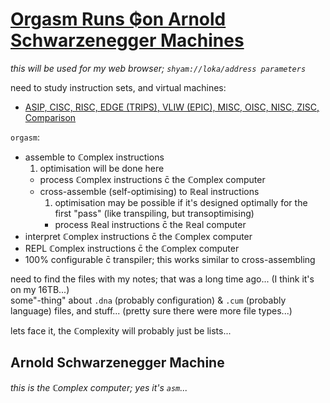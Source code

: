 # [Orgasm Runs ₲on Arnold Schwarzenegger Machines](http://forlackofabettercomic.com/?id=47)
*this will be used for my web browser; `shyam://loka/address parameters`*

need to study instruction sets, and virtual machines:
* [ASIP, CISC, RISC, EDGE (TRIPS), VLIW (EPIC), MISC, OISC, NISC, ZISC, Comparison](https://en.wikipedia.org/wiki/Template:CPU_technologies)

`orgasm`:
* assemble to ℂomplex instructions
  1. optimisation will be done here
  * process ℂomplex instructions c̄ the ℂomplex computer
  * cross-assemble (self-optimising) to ℝeal instructions
    1. optimisation may be possible if it's designed optimally for the first "pass" (like transpiling, but transoptimising)
    * process ℝeal instructions c̄ the ℝeal computer
* interpret ℂomplex instructions c̄ the ℂomplex computer
* REPL ℂomplex instructions c̄ the ℂomplex computer
* 100% configurable c̄ transpiler; this works similar to cross-assembling

need to find the files with my notes; that was a long time ago... (I think it's on my 16TB...)
<br>some"-thing" about `.dna` (probably configuration) & `.cum` (probably language) files, and stuff... (pretty sure there were more file types...)

lets face it, the ℂomplexity will probably just be lists...

## Arnold Schwarzenegger Machine
*this is the ℂomplex computer; yes it's `asm`...*
